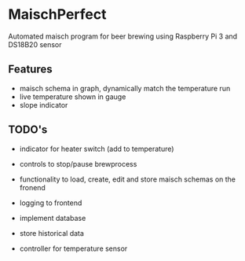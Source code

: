 # MaischPerfect
Automated maisch program for beer brewing using Raspberry Pi 3 and DS18B20 sensor

## Features
* maisch schema in graph, dynamically match the temperature run
* live temperature shown in gauge
* slope indicator


## TODO's
* indicator for heater switch (add to temperature)

* controls to stop/pause brewprocess
* functionality to load, create, edit and store maisch schemas on the fronend
* logging to frontend
* implement database
* store historical data
* controller for temperature sensor